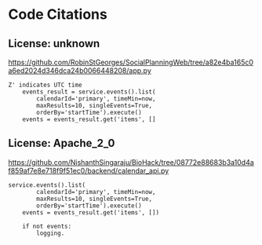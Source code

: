 # Code Citations

## License: unknown
https://github.com/RobinStGeorges/SocialPlanningWeb/tree/a82e4ba165c0a6ed2024d346dca24b0066448208/app.py

```
Z' indicates UTC time
    events_result = service.events().list(
        calendarId='primary', timeMin=now,
        maxResults=10, singleEvents=True,
        orderBy='startTime').execute()
    events = events_result.get('items', []
```


## License: Apache_2_0
https://github.com/NishanthSingaraju/BioHack/tree/08772e88683b3a10d4af859af7e8e718f9f51ec0/backend/calendar_api.py

```
service.events().list(
        calendarId='primary', timeMin=now,
        maxResults=10, singleEvents=True,
        orderBy='startTime').execute()
    events = events_result.get('items', [])

    if not events:
        logging.
```

